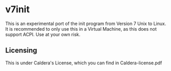 v7init
===============

This is an experimental port of the init program from Version 7 Unix to Linux. 
It is recommended to only use this in a Virtual Machine, as this does not 
support ACPI. Use at your own risk.

## Licensing
This is under Caldera's License, which you can find in Caldera-license.pdf
